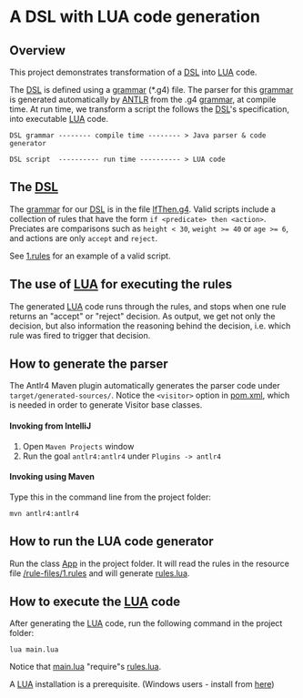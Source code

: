 # A DSL with LUA code generation
 
## Overview

This project demonstrates transformation of a [DSL](https://en.wikipedia.org/wiki/Domain-specific_language) 
into [LUA](https://www.lua.org/) code.

The [DSL](https://en.wikipedia.org/wiki/Domain-specific_language) is defined using a 
[grammar](https://github.com/antlr/antlr4/blob/master/doc/grammars.md) (*.g4) file. 
The parser for this [grammar](https://github.com/antlr/antlr4/blob/master/doc/grammars.md) 
is generated automatically by [ANTLR](https://github.com/antlr/antlr4) from 
the .g4 [grammar](https://github.com/antlr/antlr4/blob/master/doc/grammars.md), 
at compile time. At run time, we transform a script the follows the
[DSL](https://en.wikipedia.org/wiki/Domain-specific_language)'s specification, 
into executable [LUA](https://www.lua.org/) code.  

    DSL grammar -------- compile time -------- > Java parser & code generator

    DSL script  ---------- run time ---------- > LUA code 

## The [DSL](https://en.wikipedia.org/wiki/Domain-specific_language)

The [grammar](https://github.com/antlr/antlr4/blob/master/doc/grammars.md) for our 
[DSL](https://en.wikipedia.org/wiki/Domain-specific_language) 
is in the file [IfThen.g4](src/main/antlr4/com/github/adilevin/IfThen.g4).
Valid scripts include a collection of rules that have the form `if <predicate> then <action>`.
Preciates are comparisons such as `height < 30`, `weight >= 40` or `age >= 6`, 
and actions are only `accept` and `reject`.

See [1.rules](src/main/resources/rule-files/1.rules) for an example of a valid script.

## The use of [LUA](https://www.lua.org/) for executing the rules

The generated [LUA](https://www.lua.org/) code runs through the rules, and stops when one rule returns
an "accept" or "reject" decision. As output, we get not only the decision, but also information the
reasoning behind the decision, i.e. which rule was fired to trigger that decision. 

## How to generate the parser

The Antlr4 Maven plugin automatically generates the parser code under `target/generated-sources/`. 
Notice the `<visitor>` option in [pom.xml](pom.xml), which is needed in order to generate Visitor base classes.   

#### Invoking from IntelliJ

1. Open `Maven Projects` window
2. Run the goal `antlr4:antlr4` under `Plugins -> antlr4`

#### Invoking using Maven

Type this in the command line from the project folder:

    mvn antlr4:antlr4
    
## How to run the LUA code generator

Run the class [App](src/main/java/com/github/adilevin/App.java) in the project folder. It will read the rules in the resource file [/rule-files/1.rules](src/main/resources/rule-files/1.rules) 
and will generate [rules.lua](rules.lua).

## How to execute the [LUA](https://www.lua.org/) code

After generating the [LUA](https://www.lua.org/) code, run the following command in the project folder:

    lua main.lua
    
Notice that [main.lua](main.lua) "require"s [rules.lua](rules.lua).

A [LUA](https://www.lua.org/) installation is a prerequisite.
(Windows users - install from [here](https://github.com/rjpcomputing/luaforwindows/releases)) 